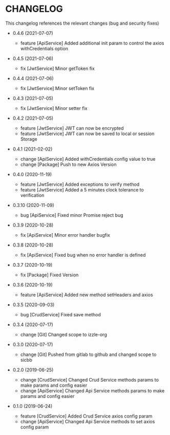 CHANGELOG
=========

This changelog references the relevant changes (bug and security fixes)

* 0.4.6 (2021-07-07)

  * feature [ApiService] Added additional init param to control the axios withCredentials option 

* 0.4.5 (2021-07-06)

  * fix [JwtService] Minor getToken fix

* 0.4.4 (2021-07-06)

    * fix [JwtService] Minor setToken fix

* 0.4.3 (2021-07-05)

    * fix [JwtService] Minor setter fix

* 0.4.2 (2021-07-05)

    * feature [JwtService] JWT can now be encrypted
    * feature [JwtService] JWT can now be saved to local or session Storage

* 0.4.1 (2021-02-02)

    * change [ApiService] Added withCredentials config value to true
    * change [Package] Push to new Axios Version

* 0.4.0 (2020-11-19)

    * feature [JwtService] Added exceptions to verify method
    * feature [JwtService] Added a 5 minutes clock tolerance to verification

* 0.3.10 (2020-11-09)

    * bug [ApiService] Fixed minor Promise reject bug

* 0.3.9 (2020-10-28)

    * fix [ApiService] Minor error handler bugfix

* 0.3.8 (2020-10-28)

    * fix [ApiService] Fixed bug when no error handler is defined

* 0.3.7 (2020-10-19)
    
    * fix [Package] Fixed Version

* 0.3.6 (2020-10-19)

    * feature [ApiService] Added new method setHeaders and axios

* 0.3.5 (2020-09-03)

    * bug [CrudService] Fixed save method

* 0.3.4 (2020-07-17)

    * change [Git] Changed scope to izzle-org

* 0.3.0 (2020-07-17)

    * change [Git] Pushed from gitlab to github and changed scope to sicbb

* 0.2.0 (2019-06-25)

    * change [CrudService] Changed Crud Service methods params to make params and config easier
    * change [ApiService] Changed Api Service methods params to make params and config easier

* 0.1.0 (2019-06-24)

    * feature [CrudService] Added Crud Service axios config param
    * change [ApiService] Changed Api Service methods to set axios config param
